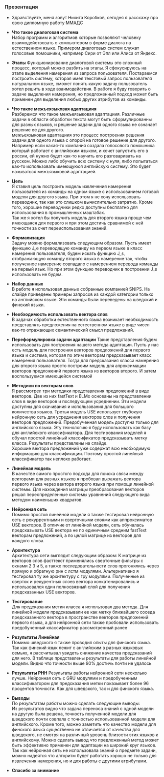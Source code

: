 ### Презентация

- Здравствуйте, меня зовут Никита Коробков, сегодня я  расскажу про свою дипломную работу ММАДС

- **Что такое диалоговая система**  
Набор программ и алгоритмов которые позволяют человеку взаимодействовать  с компьютером в форме диалога на естественном языке. Примером диалоговых систем служат голосовые помошники, например Сири от Эпл или Алиса  от Яндекс.

- **Этапы** 
Функционирование диалоговой системы это сложный процесс, который можно разбить на этапы. Я сфокусируюсь на этапе выделения намерения из запроса пользователя.
Постараемся построить систему, которая имея текстовый запрос пользователя натуральном языке, сможет понять какую задачу пользователь хотел решить в ходе взаимодействия. 
В работе я буду говорить о задаче выделения намерения, но предложенный подход может быть применен для выделения любых других атрибутов из команды.

- **Что такое межъеязыковая адаптациия**  
Разберемся что такое межъеязыковая адаптациия. Различные задачи в области обработки текста могут быть сформулированны для разных языков, и решение задачи для одного языка не означает решение ее для другого.  
межъеязыковая адаптациия  это процесс построения решения задачи для одного языка с опорой на готовое решение для другого. 
Например если какая-то компания создала голосового помошника который работает с английским языком, и хочет запустить его в россии, ей нужно будет как-то научить его разговаривать на русском. Можно либо обучить всю систему с нуля, либо попытаться как-то использовать имеющуюся английскую систему. Это будет называться межъязыковой адаптацией. 

- **Цель**  
 Я ставил цель построить модель извлечения намерения пользователя из команды на одном языке с использованием готовой модели для другого языка. 
 При этом я не хочу использовать переводчик, так как это слишком вычислительно затратно. Кроме того, хорошие переводчики редко доступны бесплатно для использования в промышленных маштабах.  
 Так же я хотел бы получить модель для второго языка проще чем имеющаяся для первого и при этом достичь сравнимой с ней точности за счет переиспользования знаний.
 
- **Формализация**  
Задачу можно формализовать следующим образом. 
Пусть имеет функцию J_e переводящую команду на первом языке в класс намерения пользователя, будем искать функцию J_s, отображающую команду второго языка в намерение так, чтобы полученное намерение совпадало с намерением перевода команды на первый язык. Но при этом функцию переводчик в построении J_s использовать не будем. 


- **Набор данных**   
В работе я использовал данные собранные компанией SNIPS. На слайде приведены примеры запросов из каждой категории только на английском языке. Эти команды были переведены на шведский и финский языки. 

 
- **Необходимость использовать вектора слов**  
В задачах обработки естественного языка возникает необходимость представлять предложения на естественном языке в виде чисел как-то отражающих семантический смысл предложений. 


- **Переформулировка задачи адаптации**
Такие представления будем использовать для построения нашего метода адаптации. Пусть у нас есть модель для построения векторов предложений для первого языка и система, которая по этим векторам предсказывает класс намерения пользователя. 
Тогда  для предсказания класса намерения для второго языка просто построим модель для апроксимации векторов предложений  первого языка из векторов второго. И  затем воспользуемся имеющейся системой


- **Методики по векторам слов**  
Я рассмотрел три методики представления предложений в виде векторов. Две из них fastText и ELMo основаны на представлении слов в виде векторов и последующем усреднении. Эти модели доступны для скачивания и использования для большого количества языков.
Третья модель USE использует глубокую нейронную сеть для усреднения векторов слов и получения векторов предложений. Предобученная модель  доступна только для английского языка. 
Эту технологию я буду использовать как базу для английского классификатора.
Для тестирования моделей я обучал простой линейный классификатор предсказывать метку класса. Результаты представлены на слайде.  
Хорошие вектора предложений уже  содержат всю необходимую информацию для классификации. Поэтому простой линейный классификатор так неплохо работает. 


- **Линейная модель**   
В качестве  самого простого подхода для поиска связи между векторами для разных языков я пробовал выражать вектора первого языка через вектора второго языка при помощи линейной системы. 
Для нахождения матрицы преобразования векторов решал переопределенные системы уравнений следующего вида методом наименьших квадратов.

- **Нейронная сеть**  
Помимо  простой линейной модели я также тестировал нейронную сеть с рекуррентными и сверточными слоями как аппроксиматор USE векторов. В отличие  от линейной модели, сеть обучалась предсказывать USE вектора не по единичным средним fastText векторам предложений, а по целой матрице из векторов для каждого слова. 

- **Архитектура**  
Архитектура сети выглядит следующим образом:
К матрице из векторов слов фасттекст применялись сверточные фильтры с окнами 2 3 и 5, а также последовательности слов прогонялись через прямую и обратную рнн с лстм модулями. Альтернативно я тестировал ту же архитектуру с гру модулями. 
Полученные из сверток и рекурентных слоев вектора конкатенировались и использовался один полносвязный  слой для получения предсказанных  USE векторов. 

- **Тестирование**   
Для предсказания метки класса я использовал два метода. Для линейной модели предсказывали ее как метку ближайшего соседа предсказанного вектора в пространстве векторов предложений первого языка, а для нейронной сети также пробовали использовать предобученный классификатор рассмотренный ранее

- **Результаты Линейная**  
Помимо шведского я также проводил опыты для финского языка. Так как финский язык лежит с английским в разных языковых семьях, я рассчитывал увидеть снижение качества предсказаний для него. 
В таблице представлены результаты для работы  линейной модели. 
Видно что точности выше 90% достичь почти не удалось

- **Результаты РНН** 
Результаты работы нейронной сети несколько лучше. Нейронная сеть с GRU модулями и предобученным классификатором для предсказания метки показывает более 96 процентов точности. Как для шведского, так и для финского языка.

- **Выводы**  
По результатам работы можно сделать следующие выводы:  
Из результатов видно что задача переноса знаний с  одной модели на другую была решена, точность полученной модели для шведского почти совпала с точностью использованной модели для  английского. 
Кроме того, можно заметить что качество модели для финского языка существенно не отличается от качества для шведского, не смотря на различный уровень близости этих языков к английскому. 
Можно сделать вывод что предложенный метод может быть эффективно применен для адаптации на широкий круг языков.  
Так как нейронная сеть  не использовала знаний о предмете задачи, можно надеятся что алгоритм будет работать хорошо не только для извлечения намерения, но и для работы с другими атрибутами. 

- **Спасибо за внимание**

